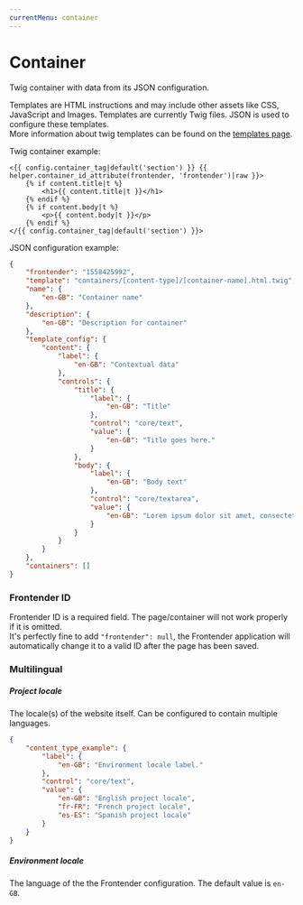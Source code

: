 ```yaml
---
currentMenu: container
---
```


# Container
Twig container with data from its JSON configuration.

Templates are HTML instructions and may include other assets like CSS, JavaScript and Images. Templates are currently Twig files. JSON is used to configure these templates.   
More information about twig templates can be found on the [templates page](/templates.html).

Twig container example:
```twig
<{{ config.container_tag|default('section') }} {{ helper.container_id_attribute(frontender, 'frontender')|raw }}>
    {% if content.title|t %}
        <h1>{{ content.title|t }}</h1>
    {% endif %}
    {% if content.body|t %}
        <p>{{ content.body|t }}</p>
    {% endif %}
</{{ config.container_tag|default('section') }}>
```

JSON configuration example:
```JSON
{
    "frontender": "1558425992",
    "template": "containers/[content-type]/[container-name].html.twig",
    "name": {
        "en-GB": "Container name"
    },
    "description": {
        "en-GB": "Description for container"
    },
    "template_config": {
        "content": {
            "label": {
                "en-GB": "Contextual data"
            },
            "controls": {
                "title": {
                    "label": {
                        "en-GB": "Title"
                    },
                    "control": "core/text",
                    "value": {
                        "en-GB": "Title goes here."
                    }
                },
                "body": {
                    "label": {
                        "en-GB": "Body text"
                    },
                    "control": "core/textarea",
                    "value": {
                        "en-GB": "Lorem ipsum dolor sit amet, consectetur adipisicing elit, sed do eiusmod tempor incididunt ut labore et dolore magna aliqua. Ut enim ad minim veniam, quis nostrud exercitation ullamco laboris nisi ut aliquip ex ea commodo consequat. Duis aute irure dolor in reprehenderit in voluptate velit esse cillum dolore eu fugiat nulla pariatur. Excepteur sint occaecat cupidatat non proident, sunt in culpa qui officia deserunt mollit anim id est laborum."
                    }
                }
            }
        }
    },
    "containers": []
}
```

### Frontender ID
Frontender ID is a required field. The page/container will not work properly if it is omitted.  
It's perfectly fine to add `"frontender": null`, the Frontender application will automatically change it to a valid ID after the page has been saved.

### Multilingual
##### Project locale
The locale(s) of the website itself. Can be configured to contain multiple languages.

```JSON
{
    "content_type_example": {
        "label": {
            "en-GB": "Environment locale label."
        },
        "control": "core/text",
        "value": {
            "en-GB": "English project locale",
            "fr-FR": "French project locale",
            "es-ES": "Spanish project locale"
        }
    }
}
```

##### Environment locale
The language of the the Frontender configuration. The default value is `en-GB`.
